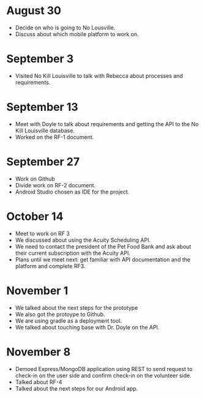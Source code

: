 # August 30
- Decide on who is going to No Lousville.
- Discuss about which mobile platform to work on.

# September 3
- Visited No Kill Louisville to talk with Rebecca about processes and requirements.

# September 13
- Meet with Doyle to talk about requirements and getting the API to the No Kill Louisville database.
- Worked on the RF-1 document.

# September 27
- Work on Github
- Divide work on RF-2 document.
- Android Studio chosen as IDE for the project.
# October 14
- Meet to work on RF 3
- We discussed about using the Acuity Scheduling API. 
- We need to contact the president of the Pet Food Bank and ask about their current subscription with the Acuity API.
- Plans until we meet next: get familiar with API documentation and the platform and complete RF3.  
# November 1
- We talked about the next steps for the prototype
- We also got the protoype to Github.
- We are using gradle as a deployment tool.
- We talked about touching base with Dr. Doyle on the API.
# November 8
- Demoed Express/MongoDB application using REST to send request to check-in on the user side and confirm check-in on the volunteer side.
- Talked about RF-4
- Talked about the next steps for our Android app. 
